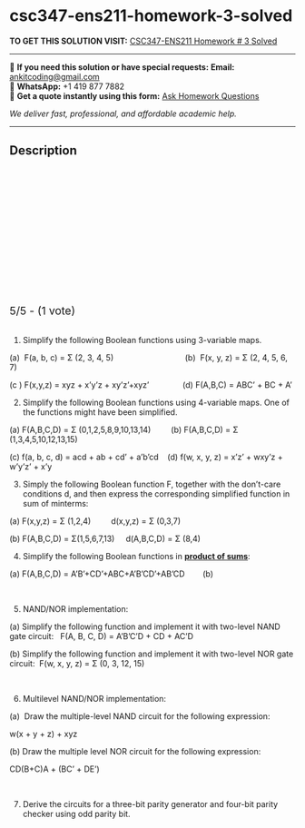 # csc347-ens211-homework-3-solved
**TO GET THIS SOLUTION VISIT:** [CSC347-ENS211 Homework # 3 Solved](https://www.ankitcodinghub.com/product/csc347-ens211-homework-3-solved/)


---

📩 **If you need this solution or have special requests:** **Email:** ankitcoding@gmail.com  
📱 **WhatsApp:** +1 419 877 7882  
📄 **Get a quote instantly using this form:** [Ask Homework Questions](https://www.ankitcodinghub.com/services/ask-homework-questions/)

*We deliver fast, professional, and affordable academic help.*

---

<h2>Description</h2>



<div class="kk-star-ratings kksr-auto kksr-align-center kksr-valign-top" data-payload="{&quot;align&quot;:&quot;center&quot;,&quot;id&quot;:&quot;94071&quot;,&quot;slug&quot;:&quot;default&quot;,&quot;valign&quot;:&quot;top&quot;,&quot;ignore&quot;:&quot;&quot;,&quot;reference&quot;:&quot;auto&quot;,&quot;class&quot;:&quot;&quot;,&quot;count&quot;:&quot;1&quot;,&quot;legendonly&quot;:&quot;&quot;,&quot;readonly&quot;:&quot;&quot;,&quot;score&quot;:&quot;5&quot;,&quot;starsonly&quot;:&quot;&quot;,&quot;best&quot;:&quot;5&quot;,&quot;gap&quot;:&quot;4&quot;,&quot;greet&quot;:&quot;Rate this product&quot;,&quot;legend&quot;:&quot;5\/5 - (1 vote)&quot;,&quot;size&quot;:&quot;24&quot;,&quot;title&quot;:&quot;CSC347-ENS211 Homework # 3 Solved&quot;,&quot;width&quot;:&quot;138&quot;,&quot;_legend&quot;:&quot;{score}\/{best} - ({count} {votes})&quot;,&quot;font_factor&quot;:&quot;1.25&quot;}">

<div class="kksr-stars">

<div class="kksr-stars-inactive">
            <div class="kksr-star" data-star="1" style="padding-right: 4px">


<div class="kksr-icon" style="width: 24px; height: 24px;"></div>
        </div>
            <div class="kksr-star" data-star="2" style="padding-right: 4px">


<div class="kksr-icon" style="width: 24px; height: 24px;"></div>
        </div>
            <div class="kksr-star" data-star="3" style="padding-right: 4px">


<div class="kksr-icon" style="width: 24px; height: 24px;"></div>
        </div>
            <div class="kksr-star" data-star="4" style="padding-right: 4px">


<div class="kksr-icon" style="width: 24px; height: 24px;"></div>
        </div>
            <div class="kksr-star" data-star="5" style="padding-right: 4px">


<div class="kksr-icon" style="width: 24px; height: 24px;"></div>
        </div>
    </div>

<div class="kksr-stars-active" style="width: 138px;">
            <div class="kksr-star" style="padding-right: 4px">


<div class="kksr-icon" style="width: 24px; height: 24px;"></div>
        </div>
            <div class="kksr-star" style="padding-right: 4px">


<div class="kksr-icon" style="width: 24px; height: 24px;"></div>
        </div>
            <div class="kksr-star" style="padding-right: 4px">


<div class="kksr-icon" style="width: 24px; height: 24px;"></div>
        </div>
            <div class="kksr-star" style="padding-right: 4px">


<div class="kksr-icon" style="width: 24px; height: 24px;"></div>
        </div>
            <div class="kksr-star" style="padding-right: 4px">


<div class="kksr-icon" style="width: 24px; height: 24px;"></div>
        </div>
    </div>
</div>


<div class="kksr-legend" style="font-size: 19.2px;">
            5/5 - (1 vote)    </div>
    </div>
&nbsp;

<ol>
<li>Simplify the following Boolean functions using 3-variable maps.</li>
</ol>
(a)&nbsp; F(a, b, c) = Σ (2, 3, 4, 5)&nbsp;&nbsp;&nbsp;&nbsp;&nbsp;&nbsp;&nbsp;&nbsp;&nbsp;&nbsp;&nbsp;&nbsp;&nbsp;&nbsp;&nbsp;&nbsp;&nbsp;&nbsp;&nbsp;&nbsp;&nbsp;&nbsp;&nbsp;&nbsp;&nbsp;&nbsp;&nbsp;&nbsp;&nbsp;&nbsp;&nbsp; (b)&nbsp; F(x, y, z) = Σ (2, 4, 5, 6, 7)

(c ) F(x,y,z) = xyz + x’y’z + xy’z’+xyz’&nbsp;&nbsp;&nbsp;&nbsp;&nbsp;&nbsp;&nbsp;&nbsp;&nbsp;&nbsp;&nbsp;&nbsp;&nbsp;&nbsp; (d) F(A,B,C) = ABC’ + BC + A’

<ol start="2">
<li>Simplify the following Boolean functions using 4-variable maps. One of the functions might have been simplified.</li>
</ol>
(a) F(A,B,C,D) = Σ (0,1,2,5,8,9,10,13,14)&nbsp;&nbsp;&nbsp;&nbsp;&nbsp;&nbsp;&nbsp;&nbsp; (b) F(A,B,C,D) = Σ (1,3,4,5,10,12,13,15)

(c) f(a, b, c, d) = acd + ab + cd’ + a’b’cd&nbsp;&nbsp;&nbsp; (d) f(w, x, y, z) = x’z’ + wxy’z + w’y’z’ + x’y

<ol start="3">
<li>Simply the following Boolean function F, together with the don’t-care conditions d, and then express the corresponding simplified function in sum of minterms:</li>
</ol>
(a) F(x,y,z) = Σ (1,2,4)&nbsp;&nbsp;&nbsp;&nbsp;&nbsp;&nbsp;&nbsp;&nbsp; d(x,y,z) = Σ (0,3,7)

(b) F(A,B,C,D) = Σ(1,5,6,7,13)&nbsp;&nbsp;&nbsp;&nbsp; d(A,B,C,D) = Σ (8,4)

<ol start="4">
<li>Simplify the following Boolean functions in <strong><u>product of sums</u></strong>:</li>
</ol>
(a) F(A,B,C,D) = A’B’+CD’+ABC+A’B’CD’+AB’CD&nbsp;&nbsp;&nbsp;&nbsp;&nbsp;&nbsp;&nbsp; (b)

&nbsp;

<ol start="5">
<li>NAND/NOR implementation:</li>
</ol>
(a) Simplify the following function and implement it with two-level NAND gate circuit:&nbsp;&nbsp; F(A, B, C, D) = A’B’C’D + CD + AC’D

(b) Simplify the following function and implement it with two-level NOR gate circuit: &nbsp;F(w, x, y, z) = Σ (0, 3, 12, 15)

&nbsp;

<ol start="6">
<li>Multilevel NAND/NOR implementation:</li>
</ol>
(a)&nbsp; Draw the multiple-level NAND circuit for the following expression:

w(x + y + z) + xyz

(b) Draw the multiple level NOR circuit for the following expression:

CD(B+C)A + (BC’ + DE’)

&nbsp;

<ol start="7">
<li>Derive the circuits for a three-bit parity generator and four-bit parity checker using odd parity bit.</li>
</ol>
&nbsp;
